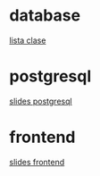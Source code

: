# database

[lista clase](https://docs.google.com/spreadsheets/d/1-YGXu992ph60410yu5FXwAI4LdmV9AM2lJ7YHmDs0nU/edit?usp=sharing)

# postgresql
[slides postgresql](https://docs.google.com/presentation/d/10Qil3hSxYLtOMO1_q9PJ_gXzB3feRtvKN2zB24PKB90/edit?usp=sharing)

# frontend
[slides frontend](https://docs.google.com/presentation/d/1NA_v4bnxVR78789okk6yJDuziMb9V5_wbS6ke93m-T8/edit?usp=sharing)
